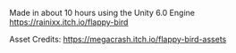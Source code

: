 Made in about 10 hours using the Unity 6.0 Engine https://rainixx.itch.io/flappy-bird

Asset Credits: https://megacrash.itch.io/flappy-bird-assets


